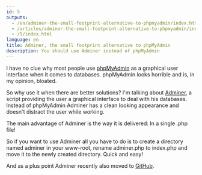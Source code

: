 ```yaml
---
id: 5
outputs:
  - /en/adminer-the-small-footprint-alternative-to-phpmyadmin/index.html
  - /articles/adminer-the-small-footprint-alternative-to-phpmyadmin/index.html
  - /5/index.html
language: en
title: Adminer, the small footprint alternative to phpMyAdmin
description: You should use Adminer instead of phpMyAdmin
---
```


<p>
I have no clue why most people use <a href="http://www.phpmyadmin.net/home_page/index.php">phpMyAdmin</a> as a graphical user interface when it comes to databases. phpMyAdmin looks horrible and is, in my opinion, bloated.
</p>
<p>
So why use it when there are better solutions? I'm talking about <a href="http://www.adminer.org/en/">Adminer</a>, a script providing the user a graphical interface to deal with his databases. Instead of phpMyAdmin Adminer has a clean looking appearance and doesn't distract the user while working.
</p>
<p>
The main advantage of Adminer is the way it is delivered: In a single <span class="code">.php</span> file!
</p>
<p>
So if you want to use Adminer all you have to do is to create a directory named <span class="code">adminer</span> in your www-root, rename <span class="code">adminer.php</span> to <span class="code">index.php</span> and move it to the newly created directory. Quick and easy!
</p>
<p>
And as a plus point Adminer recently also moved to <a href="https://github.com/vrana/adminer">GitHub</a>.
</p>
